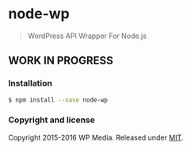 # node-wp
> WordPress API Wrapper For Node.js

## WORK IN PROGRESS ##

### Installation

```bash
$ npm install --save node-wp
```

### Copyright and license

Copyright 2015-2016 WP Media. Released under [MIT](http://opensource.org/licenses/MIT).